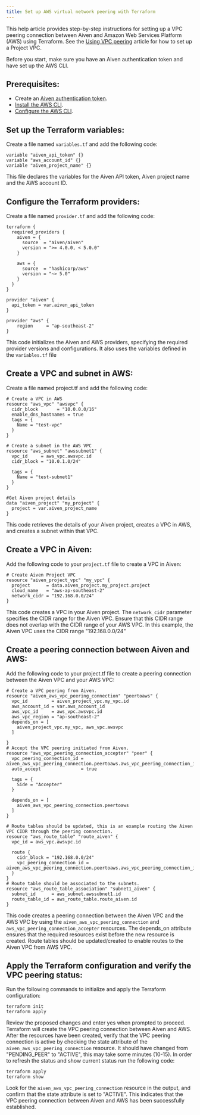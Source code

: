```yaml
---
title: Set up AWS virtual network peering with Terraform
---
```


This help article provides step-by-step instructions for setting up a
VPC peering connection between Aiven and Amazon Web Services Platform
(AWS) using Terraform. See the [Using VPC
peering](https://docs.aiven.io/docs/platform/howto/manage-vpc-peering.html)
article for how to set up a Project VPC.

Before you start, make sure you have an Aiven authentication token and
have set up the AWS CLI.

## Prerequisites:

-   Create an
    [Aiven authentication token](/docs/platform/howto/create_authentication_token).
-   [Install the AWS
    CLI](https://docs.aws.amazon.com/cli/latest/userguide/get-started-install.html).
-   [Configure the AWS
    CLI](https://docs.aws.amazon.com/cli/latest/userguide/cli-chap-configure.html).

## Set up the Terraform variables:

Create a file named `variables.tf` and add the following code:

```
variable "aiven_api_token" {}
variable "aws_account_id" {}
variable "aiven_project_name" {}
```

This file declares the variables for the Aiven API token, Aiven project
name and the AWS account ID.

## Configure the Terraform providers:

Create a file named `provider.tf` and add the following code:

```
terraform {
  required_providers {
    aiven = {
      source  = "aiven/aiven"
      version = ">= 4.0.0, < 5.0.0"
    }

    aws = {
      source  = "hashicorp/aws"
      version = "~> 5.0"
    }
  }
}

provider "aiven" {
  api_token = var.aiven_api_token
}

provider "aws" {
    region     = "ap-southeast-2"
}
```

This code initializes the Aiven and AWS providers, specifying the
required provider versions and configurations. It also uses the
variables defined in the `variables.tf` file

## Create a VPC and subnet in AWS:

Create a file named project.tf and add the following code:

```
# Create a VPC in AWS
resource "aws_vpc" "awsvpc" {
  cidr_block       = "10.0.0.0/16"
  enable_dns_hostnames = true
  tags = {
    Name = "test-vpc"
  }
}

# Create a subnet in the AWS VPC
resource "aws_subnet" "awssubnet1" {
  vpc_id     = aws_vpc.awsvpc.id
  cidr_block = "10.0.1.0/24"

  tags = {
    Name = "test-subnet1"
  }
}

#Get Aiven project details
data "aiven_project" "my_project" {
  project = var.aiven_project_name
}
```

This code retrieves the details of your Aiven project, creates a VPC in
AWS, and creates a subnet within that VPC.

## Create a VPC in Aiven:

Add the following code to your `project.tf` file to create a VPC in
Aiven:

```
# Create Aiven Project VPC
resource "aiven_project_vpc" "my_vpc" {
  project      = data.aiven_project.my_project.project
  cloud_name   = "aws-ap-southeast-2"
  network_cidr = "192.168.0.0/24"
}
```

This code creates a VPC in your Aiven project. The `network_cidr`
parameter specifies the CIDR range for the Aiven VPC. Ensure that this
CIDR range does not overlap with the CIDR range of your AWS VPC. In this
example, the Aiven VPC uses the CIDR range \"192.168.0.0/24\"

## Create a peering connection between Aiven and AWS:

Add the following code to your project.tf file to create a peering
connection between the Aiven VPC and your AWS VPC:

```
# Create a VPC peering from Aiven.
resource "aiven_aws_vpc_peering_connection" "peertoaws" {
  vpc_id         = aiven_project_vpc.my_vpc.id
  aws_account_id = var.aws_account_id
  aws_vpc_id     = aws_vpc.awsvpc.id
  aws_vpc_region = "ap-southeast-2"
  depends_on = [
    aiven_project_vpc.my_vpc, aws_vpc.awsvpc
  ]

}
# Accept the VPC peering initiated from Aiven.
resource "aws_vpc_peering_connection_accepter" "peer" {
  vpc_peering_connection_id = aiven_aws_vpc_peering_connection.peertoaws.aws_vpc_peering_connection_id
  auto_accept               = true

  tags = {
    Side = "Accepter"
  }

  depends_on = [
    aiven_aws_vpc_peering_connection.peertoaws
  ]
}

# Route tables should be updated, this is an example routing the Aiven VPC CIDR through the peering connection.
resource "aws_route_table" "route_aiven" {
  vpc_id = aws_vpc.awsvpc.id

  route {
    cidr_block = "192.168.0.0/24"
    vpc_peering_connection_id = aiven_aws_vpc_peering_connection.peertoaws.aws_vpc_peering_connection_id
  }
}
# Route table should be associated to the subnets.
resource "aws_route_table_association" "subnet1_aiven" {
  subnet_id      = aws_subnet.awssubnet1.id
  route_table_id = aws_route_table.route_aiven.id
}
```

This code creates a peering connection between the Aiven VPC and the AWS
VPC by using the `aiven_aws_vpc_peering_connection` and
`aws_vpc_peering_connection_accepter` resources. The depends_on
attribute ensures that the required resources exist before the new
resource is created. Route tables should be updated/created to enable
routes to the Aiven VPC from AWS VPC.

## Apply the Terraform configuration and verify the VPC peering status:

Run the following commands to initialize and apply the Terraform
configuration:

```console
terraform init
terraform apply
```

Review the proposed changes and enter yes when prompted to proceed.
Terraform will create the VPC peering connection between Aiven and AWS.
After the resources have been created, verify that the VPC peering
connection is active by checking the state attribute of the
`aiven_aws_vpc_peering_connection` resource. It should have changed from
\"PENDING_PEER\" to \"ACTIVE\", this may take some minutes (10-15). In
order to refresh the status and show current status run the following
code:

```console
terraform apply
terraform show
```

Look for the `aiven_aws_vpc_peering_connection` resource in the output,
and confirm that the state attribute is set to \"ACTIVE\". This
indicates that the VPC peering connection between Aiven and AWS has been
successfully established.

